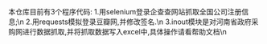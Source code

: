 本仓库目前有3个程序代码:
1.用selenium登录企查查网站抓取全国公司注册信息;\n
2.用requests模拟登录豆瓣网,并修改签名.\n
3.inout模块是对河南省政府采购网进行数据抓取,并将抓取数据写入excel中,具体操作请看帮助文档\n
